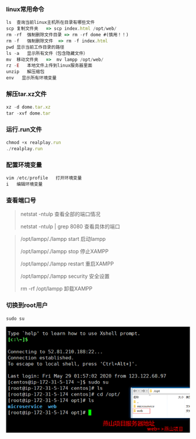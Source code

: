 ### linux常用命令

```javascript
ls	查询当前linux主机所在目录有哪些文件
scp	复制文件夹	=> scp index.html /opt/web/
rm -rf	强制删除文件目录 =>	rm -rf dome #(慎用！！)
rm -f	强制删除文件	=> rm -f index.html
pwd	显示当前工作目录的路径
ls -a	显示所有文件（包含隐藏文件）
mv	移动文件夹	=>	mv lampp /opt/web/
rz -E	本地文件上传到linux服务器里面
unzip   解压缩包
env   显示所有环境变量
```



### 解压tar.xz文件

````javascript
xz -d dome.tar.xz
tar -xvf dome.tar
````

### 运行.run文件

```javascript
chmod +x realplay.run
./realplay.run
```

### 配置环境变量

````javascript
vim /etc/profile   打开环境变量
i   编辑环境变量
````



### 查看端口号

> netstat -ntulp			查看全部的端口情况
>
> netstat -ntulp | grep 8080			查看具体的端口



> /opt/lampp/./lampp start			启动lampp
>
> /opt/lampp/./lampp stop			停止XAMPP
>
> /opt/lampp/./lampp restart			重启XAMPP
>
> /opt/lampp/./lampp security			安全设置
>
> rm -rf /opt/lampp			卸载XAMPP



### 切换到root用户

```javascript
sudo su
```

![image-20200601184651292](../../assets/image-20200601184651292.png)





















